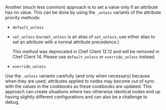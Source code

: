 Another (much less common) approach is to set a value only if an
attribute has no value. This can be done by using the `_unless` variants
of the attribute priority methods:

-   `default_unless`

-   `set_unless` (`normal_unless` is an alias of `set_unless`; use
    either alias to set an attribute with a normal attribute
    precedence.)

    <div class="alert-info">

    This method was deprecated in Chef Client 12.12 and will be removed
    in Chef Client 14. Please use `default_unless` or `override_unless`
    instead.

    </div>

-   `override_unless`

<div class="alert-info">

Use the `_unless` variants carefully (and only when necessary) because
when they are used, attributes applied to nodes may become out of sync
with the values in the cookbooks as these cookbooks are updated. This
approach can create situations where two otherwise identical nodes end
up having slightly different configurations and can also be a challenge
to debug.

</div>